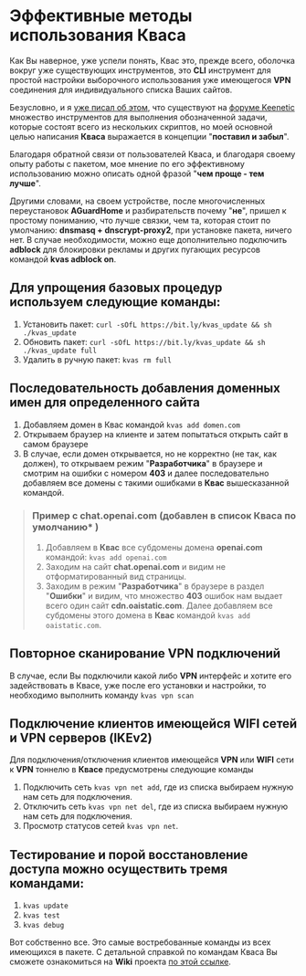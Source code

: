 # Эффективные методы использования Кваса

Как Вы наверное, уже успели понять, Квас это, прежде всего, оболочка вокруг уже существующих инструментов, это **CLI** инструмент для простой настройки выборочного использования уже имеющегося **VPN** соединения для индивидуального списка Ваших сайтов.

Безусловно, и я [уже писал об этом](https://forum.keenetic.com/topic/8106-выборочный-роутинг-через-vpn-туннель/?do=findComment&comment=155733), что существуют на [форуме Keenetic](https://forum.keenetic.com) множество инструментов для выполнения обозначенной задачи, которые состоят всего из нескольких скриптов, но моей основной целью написания **Кваса** выражается в концепции "**поставил и забыл**".

Благодаря обратной связи от пользователей Кваса, и благодаря своему опыту работы с пакетом, мое мнение по его эффективному использованию можно описать одной фразой "**чем проще - тем лучше**".

Другими словами, на своем устройстве, после многочисленных переустановок **AGuardHome** и разбирательств почему "**не**", пришел к простому пониманию, что лучше связки, чем та, которая стоит по умолчанию: **dnsmasq + dnscrypt-proxy2**, при установке пакета, ничего нет. В случае необходимости, можно еще дополнительно подключить **adblock** для блокировки рекламы и других пугающих ресурсов командой **kvas adblock on**. 

## Для упрощения базовых процедур используем следующие команды:
1. Установить пакет: `curl -sOfL https://bit.ly/kvas_update && sh ./kvas_update`
1. Обновить пакет: `curl -sOfL https://bit.ly/kvas_update && sh ./kvas_update full`
1. Удалить в ручную пакет: `kvas rm full`

## Последовательность добавления доменных имен для определенного сайта

1. Добавляем домен в Квас командой `kvas add domen.com`
1. Открываем браузер на клиенте и затем попытаться открыть сайт в самом браузере
1. В случае, если домен открывается, но не корректно (не так, как должен), то открываем режим "**Разработчика**" в браузере и смотрим на ошибки с номером **403** и далее последовательно добавляем все домены с такими ошибками в **Квас** вышесказанной командой. 

> ### Пример с **chat.openai.com** (добавлен в список **Кваса** по умолчанию* )
> 1. Добавляем в **Квас** все субдомены домена  **openai.com** командой: `kvas add openai.com` 
> 1. Заходим на сайт **chat.openai.com** и видим не отформатированный вид страницы.
> 1. Заходим в режим "**Разработчика**" в браузере в раздел "**Ошибки**" и видим, что множество **403** ошибок нам выдает всего один сайт **cdn.oaistatic.com**. Далее добавляем все субдомены этого домена в **Квас** командой `kvas add oaistatic.com`.

## Повторное сканирование **VPN** подключений
В случае, если Вы подключили какой либо **VPN** интерфейс и хотите его задействовать в Квасе, уже после его установки и настройки, то необходимо выполнить команду `kvas vpn scan`

## Подключение клиентов имеющейся WIFI сетей и VPN серверов (IKEv2)

Для подключения/отключения клиентов имеющейся **VPN** или **WIFI** сети к **VPN** тоннелю в **Квасе** предусмотрены следующие команды
1. Подключить сеть `kvas vpn net add`, где из списка выбираем нужную нам сеть для подключения.
1. Отключить сеть `kvas vpn net del`, где из списка выбираем нужную нам сеть для подключения.
1. Просмотр статусов сетей `kvas vpn net`.

## Тестирование и порой восстановление доступа можно осуществить тремя командами: 
1. `kvas update`
1. `kvas test`
1. `kvas debug`

Вот собственно все. Это самые востребованные команды из всех имеющихся в пакете.
С детальной справкой по командам Кваса Вы сможете ознакомиться на **Wiki** проекта [по этой ссылке](https://github.com/qzeleza/kvas/wiki/%D0%9E%D0%BF%D0%B8%D1%81%D0%B0%D0%BD%D0%B8%D0%B5-%D0%BA%D0%BE%D0%BC%D0%B0%D0%BD%D0%B4).
